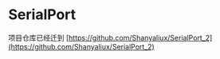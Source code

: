 # SerialPort

项目仓库已经迁到 [https://github.com/Shanyaliux/SerialPort_2](https://github.com/Shanyaliux/SerialPort_2)
